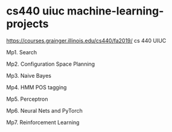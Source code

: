 # cs440 uiuc machine-learning-projects
https://courses.grainger.illinois.edu/cs440/fa2019/
cs 440 UIUC

Mp1.    Search

Mp2.    Configuration Space Planning

Mp3.    Naive Bayes

Mp4.    HMM POS tagging

Mp5.    Perceptron

Mp6.    Neural Nets and PyTorch

Mp7.    Reinforcement Learning

